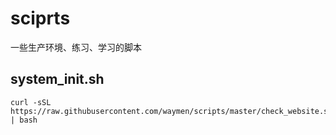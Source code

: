 # sciprts
一些生产环境、练习、学习的脚本

## system_init.sh
```
curl -sSL https://raw.githubusercontent.com/waymen/scripts/master/check_website.sh  | bash
```
